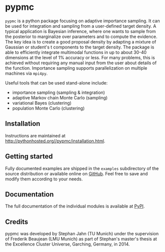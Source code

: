 pypmc
=====

``pypmc`` is a python package focusing on adaptive importance
sampling. It can be used for integration and sampling from a
user-defined target density. A typical application is Bayesian
inference, where one wants to sample from the posterior to marginalize
over parameters and to compute the evidence. The key idea is to create
a good proposal density by adapting a mixture of Gaussian or student's
t components to the target density. The package is able to efficiently
integrate multimodal functions in up to about 30-40 dimensions at the
level of 1% accuracy or less. For many problems, this is achieved
without requiring any manual input from the user about details of the
function. Importance sampling supports parallelization on multiple
machines via ``mpi4py``.

Useful tools that can be used stand-alone include:

* importance sampling (sampling & integration)
* adaptive Markov chain Monte Carlo (sampling)
* variational Bayes (clustering)
* population Monte Carlo (clustering)

Installation
------------

Instructions are maintained at
http://pythonhosted.org//pypmc/installation.html.

Getting started
---------------

Fully documented examples are shipped in the ``examples`` subdirectory
of the source distribution or available online on
[GitHub](https://github.com/fredRos/pypmc/tree/master/examples). Feel
free to save and modify them according to your needs.

Documentation
-------------

The full documentation of the individual modules is available at
[PyPI](http://pythonhosted.org//pypmc/).

Credits
-------

pypmc was developed by Stephan Jahn (TU Munich) under the supervision
of Frederik Beaujean (LMU Munich) as part of Stephan's master's thesis
at the Excellence Cluster Universe, Garching, Germany, in 2014.
